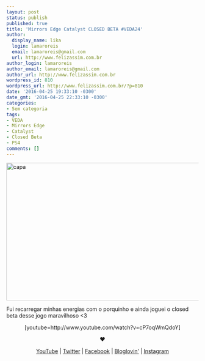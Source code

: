 ```yaml
---
layout: post
status: publish
published: true
title: 'Mirrors Edge Catalyst CLOSED BETA #VEDA24'
author:
  display_name: lika
  login: lamaroreis
  email: lamaroreis@gmail.com
  url: http://www.felizassim.com.br
author_login: lamaroreis
author_email: lamaroreis@gmail.com
author_url: http://www.felizassim.com.br
wordpress_id: 810
wordpress_url: http://www.felizassim.com.br/?p=810
date: '2016-04-25 19:33:10 -0300'
date_gmt: '2016-04-25 22:33:10 -0300'
categories:
- Sem categoria
tags:
- VEDA
- Mirrors Edge
- Catalyst
- Closed Beta
- PS4
comments: []
---
```

<p><a href="http://www.felizassim.com.br/wp-content/uploads/2016/04/capa24.jpg"><img class="aligncenter size-large wp-image-811" src="http://www.felizassim.com.br/wp-content/uploads/2016/04/capa24-1024x576.jpg" alt="capa" width="640" height="360" /></a></p>
<p>Fui recarregar minhas energias com o porquinho e ainda joguei o closed beta desse jogo maravilhoso <3</p>
<p style="text-align: center;">[youtube=http://www.youtube.com/watch?v=cP7oqWmQdoY]</p></p>
<p style="text-align: center;"><b>&hearts;</b></p></p>
<p style="text-align: center;"><a href="https://www.youtube.com/channel/UCTk3xkOSzWzf8Ba-wJN8jDA">YouTube</a> |&nbsp;<a href="https://twitter.com/pocketlika">Twitter</a>&nbsp;|&nbsp;<a href="http://www.facebook.com/blogfelizassim">Facebook</a>&nbsp;|&nbsp;<a href="https://www.bloglovin.com/blogs/feliz-assim-14224049">Bloglovin&rsquo;</a>&nbsp;|&nbsp;<a href="http://instagram.com/pocketlika">Instagram</a></p></p>
